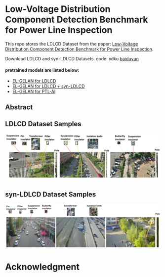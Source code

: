 # Low-Voltage Distribution Component Detection Benchmark for Power Line Inspection


This repo stores the LDLCD Dataset from the paper: [Low-Voltage Distribution Component Detection
Benchmark for Power Line Inspection]().

<!-- This repo stores the PTL-AI Furnas Dataset from the paper: [PTL-AI Furnas Dataset: A Public Dataset for Fault Detection in Power Transmission Lines Using Aerial Images](http://sibgrapi.sid.inpe.br/col/sid.inpe.br/sibgrapi/2022/09.22.22.53/doc/oliveira-33_inpe.pdf). -->




Download LDLCD and syn-LDLCD Datasets. code: xdku [baiduyun](https://pan.baidu.com/s/1KXV7SBJf7T5l3L7YYjjfAw?pwd=xdku)


#### pretrained models are listed below:

- [EL-GELAN for LDLCD]()
- [EL-GELAN for LDLCD + syn-LDLCD]()
- [EL-GELAN for PTL-AI]()


## Abstract


<!--## Datasets Statistics

![statistics](imgs/statistics.png) -->

## LDLCD Dataset Samples

![samples](data\images\ldlcd.png)

## syn-LDLCD Dataset Samples

![samples](data\images\syn-ldlcd.png)

# Acknowledgment
	


